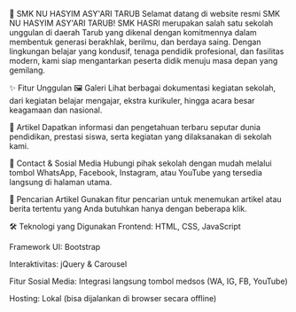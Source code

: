 🏫 SMK NU HASYIM ASY'ARI TARUB
Selamat datang di website resmi SMK NU HASYIM ASY'ARI TARUB!
SMK HASRI merupakan salah satu sekolah unggulan di daerah Tarub yang dikenal dengan komitmennya dalam membentuk generasi berakhlak, berilmu, dan berdaya saing.
Dengan lingkungan belajar yang kondusif, tenaga pendidik profesional, dan fasilitas modern, kami siap mengantarkan peserta didik menuju masa depan yang gemilang.

✨ Fitur Unggulan
🖼️ Galeri
Lihat berbagai dokumentasi kegiatan sekolah, dari kegiatan belajar mengajar, ekstra kurikuler, hingga acara besar keagamaan dan nasional.

📰 Artikel
Dapatkan informasi dan pengetahuan terbaru seputar dunia pendidikan, prestasi siswa, serta kegiatan yang dilaksanakan di sekolah kami.

📱 Contact & Sosial Media
Hubungi pihak sekolah dengan mudah melalui tombol WhatsApp, Facebook, Instagram, atau YouTube yang tersedia langsung di halaman utama.

🔎 Pencarian Artikel
Gunakan fitur pencarian untuk menemukan artikel atau berita tertentu yang Anda butuhkan hanya dengan beberapa klik.

🛠️ Teknologi yang Digunakan
Frontend: HTML, CSS, JavaScript

Framework UI: Bootstrap

Interaktivitas: jQuery & Carousel

Fitur Sosial Media: Integrasi langsung tombol medsos (WA, IG, FB, YouTube)

Hosting: Lokal (bisa dijalankan di browser secara offline)
